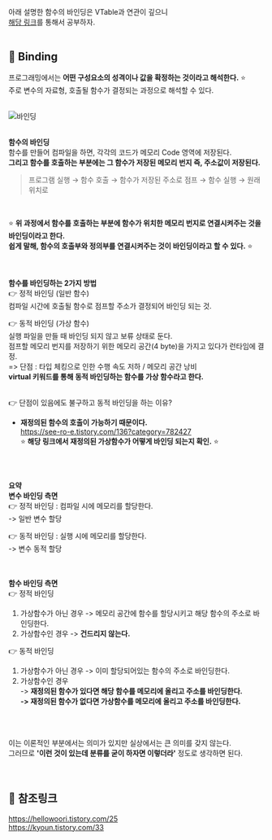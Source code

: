아래 설명한 함수의 바인딩은 VTable과 연관이 깊으니<br>
[해당 링크](https://www.csharpstudy.com/DevNote/Article/28)를 통해서 공부하자.<br>
<br>

## 🔔 Binding
프로그래밍에서는 **어떤 구성요소의 성격이나 값을 확정하는 것이라고 해석한다.** ⭐<br>
주로 변수의 자료형, 호출될 함수가 결정되는 과정으로 해석할 수 있다.<br>
<br>

![바인딩](https://user-images.githubusercontent.com/43705434/133895263-df33a305-cd37-4114-917e-0982e22ef982.PNG)<br>
<br>

**함수의 바인딩**<br>
함수를 만들어 컴파일을 하면, 각각의 코드가 메모리 Code 영역에 저장된다.<br>
**그리고 함수를 호출하는 부분에는 그 함수가 저장된 메모리 번지 즉, 주소값이 저장된다.**<br>

> 프로그램 실행 → 함수 호출 → 함수가 저장된 주소로 점프 → 함수 실행 → 원래 위치로<br>
<br>

⭐ **위 과정에서 함수를 호출하는 부분에 함수가 위치한 메모리 번지로 연결시켜주는 것을 바인딩이라고 한다.<br>
쉽게 말해, 함수의 호출부와 정의부를 연결시켜주는 것이 바인딩이라고 할 수 있다.** ⭐<br>
<br>
<br>

**함수를 바인딩하는 2가지 방법**<br>
👉 정적 바인딩 (일반 함수)<br>
컴파일 시간에 호출될 함수로 점프할 주소가 결정되어 바인딩 되는 것.<br>

👉 동적 바인딩 (가상 함수)<br>
실행 파일을 만들 때 바인딩 되지 않고 보류 상태로 둔다.<br>
점프할 메모리 번지를 저장하기 위한 메모리 공간(4 byte)을 가지고 있다가 런타임에 결정.<br>
=> 단점 : 타입 체킹으로 인한 수행 속도 저하 / 메모리 공간 낭비<br>
**virtual 키워드를 통해 동적 바인딩하는 함수를 가상 함수라고 한다.**<br>
<br>

👉 단점이 있음에도 불구하고 동적 바인딩을 하는 이유?<br>
- **재정의된 함수의 호출이 가능하기 때문이다.**<br>
https://see-ro-e.tistory.com/136?category=782427 <br>
⭐ **해당 링크에서 재정의된 가상함수가 어떻게 바인딩 되는지 확인.** ⭐<br>
<br>
<br>

**요약**<br>
**변수 바인딩 측면**<br>
👉 정적 바인딩 : 컴파일 시에 메모리를 할당한다.<br>
-> 일반 변수 할당<br>

👉 동적 바인딩 : 실행 시에 메모리를 할당한다.<br>
-> 변수 동적 할당<br>
<br>
<br>

**함수 바인딩 측면**<br>
👉 정적 바인딩<br>
1. 가상함수가 아닌 경우 -> 메모리 공간에 함수를 할당시키고 해당 함수의 주소로 바인딩한다.<br>
2. 가상함수인 경우 -> **건드리지 않는다.**<br>

👉 동적 바인딩<br>
1. 가상함수가 아닌 경우 -> 이미 할당되어있는 함수의 주소로 바인딩한다.<br>
2. 가상함수인 경우 <br>
-> **재정의된 함수가 있다면 해당 함수를 메모리에 올리고 주소를 바인딩한다.<br>
-> 재정의된 함수가 없다면 가상함수를 메모리에 올리고 주소를 바인딩한다.**<br>
<br>
<br>

이는 이론적인 부분에서는 의미가 있지만 실상에서는 큰 의미를 갖지 않는다.<br>
그러므로 **'이런 것이 있는데 분류를 굳이 하자면 이렇더라'** 정도로 생각하면 된다.<br>
<br>
<br>

## 🔔 참조링크
https://hellowoori.tistory.com/25 <br>
https://kyoun.tistory.com/33 <br>
